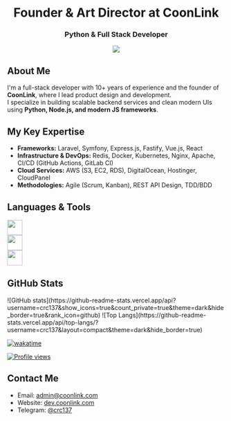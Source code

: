 <h1 align="center">Founder & Art Director at CoonLink</h1>
<h3 align="center">Python & Full Stack Developer</h3> 

<div align="center">
  <a href="https://github.com/coonlink">
    <img src="https://img.shields.io/badge/Founder%20%26%20Director-CoonLink-blueviolet?style=flat-square" />
  </a>
</div>

## About Me  

I'm a full-stack developer with 10+ years of experience and the founder of **CoonLink**, where I lead product design and development.  
I specialize in building scalable backend services and clean modern UIs using **Python, Node.js, and modern JS frameworks**.  

## My Key Expertise  

- **Frameworks:** Laravel, Symfony, Express.js, Fastify, Vue.js, React  
- **Infrastructure & DevOps:** Redis, Docker, Kubernetes, Nginx, Apache, CI/CD (GitHub Actions, GitLab CI)  
- **Cloud Services:** AWS (S3, EC2, RDS), DigitalOcean, Hostinger, CloudPanel  
- **Methodologies:** Agile (Scrum, Kanban), REST API Design, TDD/BDD  

## Languages & Tools  

<div align="left">
  <img src="https://skillicons.dev/icons?i=py,django,fastapi,flask,nodejs,express" height="35" />
</div>
<div align="left">
  <img src="https://skillicons.dev/icons?i=react,tailwind,astro,js,ts,html,css" height="35" />
</div>
<div align="left">
  <img src="https://skillicons.dev/icons?i=mysql,postgresql,aws,vercel,sqlite,docker,mongodb" height="35" />
</div>

## GitHub Stats  
<div>
![GitHub stats](https://github-readme-stats.vercel.app/api?username=crc137&show_icons=true&count_private=true&theme=dark&hide_border=true&rank_icon=github)  
![Top Langs](https://github-readme-stats.vercel.app/api/top-langs/?username=crc137&layout=compact&theme=dark&hide_border=true)
</div>

[![wakatime](https://wakatime.com/badge/user/018d7e22-9a95-433a-bf5f-916fa8a41cbf.svg?style=plastic)](https://wakatime.com/@018d7e22-9a95-433a-bf5f-916fa8a41cbf)

<a href="https://komarev.com/ghpvc/?username=crc137">
  <img src="https://komarev.com/ghpvc/?username=crc137&label=Profile%20views&color=0e75b6&style=plastic" alt="Profile views"/>
</a>

## Contact Me  

- Email: [admin@coonlink.com](mailto:admin@coonlink.com)  
- Website: [dev.coonlink.com](https://dev.coonlink.com/)  
- Telegram: [@crc137](https://t.me/crc137)  
